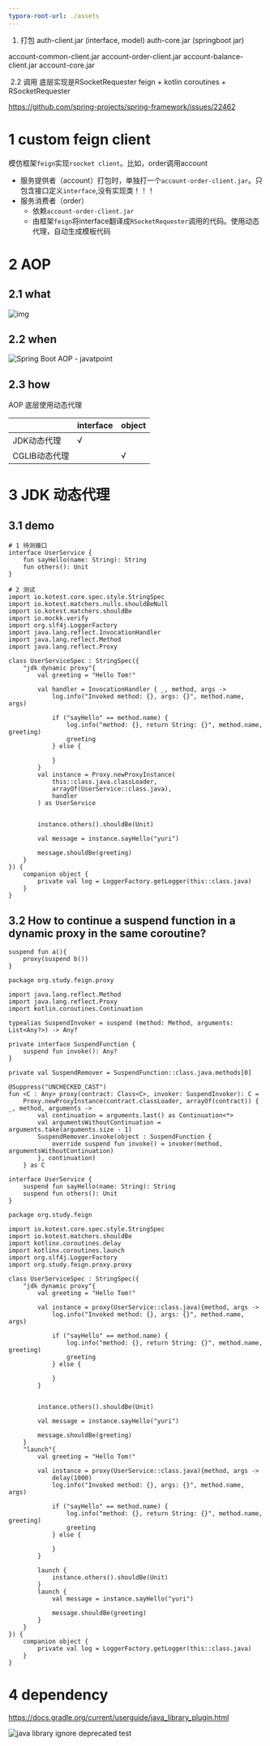 ```yaml
---
typora-root-url: ./assets
---
```






1. 打包
     auth-client.jar (interface, model)
     auth-core.jar (springboot jar)

account-common-client.jar
account-order-client.jar
account-balance-client.jar
account-core.jar

​	 2.2 调用
底层实现是RSocketRequester
feign + kotlin coroutines + RSocketRequester



https://github.com/spring-projects/spring-framework/issues/22462



# 1 custom feign client

模仿框架`feign`实现`rsocket client`。比如，order调用account

- 服务提供者（account）打包时，单独打一个`account-order-client.jar`。只包含接口定义`interface`,没有实现类！！！
- 服务消费者（order）
  - 依赖`account-order-client.jar`
  - 由框架`feign`将interface翻译成`RSocketRequester`调用的代码。使用动态代理，自动生成模板代码

# 2 AOP

## 2.1 what

![img](/032704592829_0pe617dbmwowpyyo1ycgw.png)



## 2.2 when

![Spring Boot AOP - javatpoint](/pring-boot-aop.png)

## 2.3 how

AOP 底层使用动态代理

|               | interface | object |
| ------------- | --------- | ------ |
| JDK动态代理   | √         |        |
| CGLIB动态代理 |           | √      |

# 3 JDK 动态代理

## 3.1 demo


```
# 1 待测接口
interface UserService {
    fun sayHello(name: String): String
    fun others(): Unit
}

# 2 测试
import io.kotest.core.spec.style.StringSpec
import io.kotest.matchers.nulls.shouldBeNull
import io.kotest.matchers.shouldBe
import io.mockk.verify
import org.slf4j.LoggerFactory
import java.lang.reflect.InvocationHandler
import java.lang.reflect.Method
import java.lang.reflect.Proxy

class UserServiceSpec : StringSpec({
    "jdk dynamic proxy"{
        val greeting = "Hello Tom!"

        val handler = InvocationHandler { _, method, args ->
            log.info("Invoked method: {}, args: {}", method.name, args)

            if ("sayHello" == method.name) {
                log.info("method: {}, return String: {}", method.name, greeting)
                greeting
            } else {

            }
        }
        val instance = Proxy.newProxyInstance(
            this::class.java.classLoader,
            arrayOf(UserService::class.java),
            handler
        ) as UserService


        instance.others().shouldBe(Unit)

        val message = instance.sayHello("yuri")

        message.shouldBe(greeting)
    }
}) {
    companion object {
        private val log = LoggerFactory.getLogger(this::class.java)
    }
}
```



## 3.2 How to continue a suspend function in a dynamic proxy in the same coroutine?

```
suspend fun a(){
	proxy(suspend b())
}
```

```
package org.study.feign.proxy

import java.lang.reflect.Method
import java.lang.reflect.Proxy
import kotlin.coroutines.Continuation

typealias SuspendInvoker = suspend (method: Method, arguments: List<Any?>) -> Any?

private interface SuspendFunction {
    suspend fun invoke(): Any?
}

private val SuspendRemover = SuspendFunction::class.java.methods[0]

@Suppress("UNCHECKED_CAST")
fun <C : Any> proxy(contract: Class<C>, invoker: SuspendInvoker): C =
    Proxy.newProxyInstance(contract.classLoader, arrayOf(contract)) { _, method, arguments ->
        val continuation = arguments.last() as Continuation<*>
        val argumentsWithoutContinuation = arguments.take(arguments.size - 1)
        SuspendRemover.invoke(object : SuspendFunction {
            override suspend fun invoke() = invoker(method, argumentsWithoutContinuation)
        }, continuation)
    } as C
```



```
interface UserService {
    suspend fun sayHello(name: String): String
    suspend fun others(): Unit
}

package org.study.feign

import io.kotest.core.spec.style.StringSpec
import io.kotest.matchers.shouldBe
import kotlinx.coroutines.delay
import kotlinx.coroutines.launch
import org.slf4j.LoggerFactory
import org.study.feign.proxy.proxy

class UserServiceSpec : StringSpec({
    "jdk dynamic proxy"{
        val greeting = "Hello Tom!"

        val instance = proxy(UserService::class.java){method, args ->
            log.info("Invoked method: {}, args: {}", method.name, args)

            if ("sayHello" == method.name) {
                log.info("method: {}, return String: {}", method.name, greeting)
                greeting
            } else {

            }
        }


        instance.others().shouldBe(Unit)

        val message = instance.sayHello("yuri")

        message.shouldBe(greeting)
    }
    "launch"{
        val greeting = "Hello Tom!"

        val instance = proxy(UserService::class.java){method, args ->
            delay(1000)
            log.info("Invoked method: {}, args: {}", method.name, args)

            if ("sayHello" == method.name) {
                log.info("method: {}, return String: {}", method.name, greeting)
                greeting
            } else {

            }
        }

        launch {
            instance.others().shouldBe(Unit)
        }
        launch {
            val message = instance.sayHello("yuri")

            message.shouldBe(greeting)
        }
    }
}) {
    companion object {
        private val log = LoggerFactory.getLogger(this::class.java)
    }
}
```









# 4 dependency

https://docs.gradle.org/current/userguide/java_library_plugin.html



![java library ignore deprecated test](/java-library-ignore-deprecated-test.png)